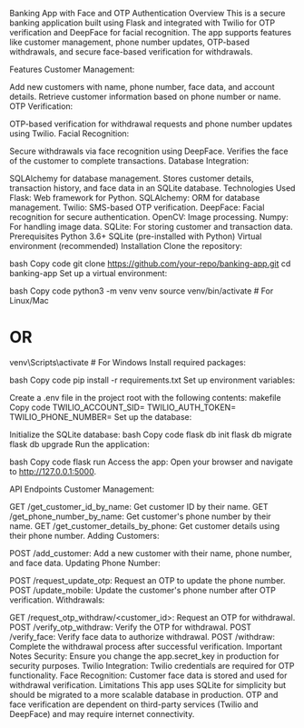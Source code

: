 Banking App with Face and OTP Authentication
Overview
This is a secure banking application built using Flask and integrated with Twilio for OTP verification and DeepFace for facial recognition. The app supports features like customer management, phone number updates, OTP-based withdrawals, and secure face-based verification for withdrawals.

Features
Customer Management:

Add new customers with name, phone number, face data, and account details.
Retrieve customer information based on phone number or name.
OTP Verification:

OTP-based verification for withdrawal requests and phone number updates using Twilio.
Facial Recognition:

Secure withdrawals via face recognition using DeepFace.
Verifies the face of the customer to complete transactions.
Database Integration:

SQLAlchemy for database management.
Stores customer details, transaction history, and face data in an SQLite database.
Technologies Used
Flask: Web framework for Python.
SQLAlchemy: ORM for database management.
Twilio: SMS-based OTP verification.
DeepFace: Facial recognition for secure authentication.
OpenCV: Image processing.
Numpy: For handling image data.
SQLite: For storing customer and transaction data.
Prerequisites
Python 3.6+
SQLite (pre-installed with Python)
Virtual environment (recommended)
Installation
Clone the repository:

bash
Copy code
git clone https://github.com/your-repo/banking-app.git
cd banking-app
Set up a virtual environment:

bash
Copy code
python3 -m venv venv
source venv/bin/activate  # For Linux/Mac
# OR
venv\Scripts\activate  # For Windows
Install required packages:

bash
Copy code
pip install -r requirements.txt
Set up environment variables:

Create a .env file in the project root with the following contents:
makefile
Copy code
TWILIO_ACCOUNT_SID=<Your Twilio Account SID>
TWILIO_AUTH_TOKEN=<Your Twilio Auth Token>
TWILIO_PHONE_NUMBER=<Your Twilio Phone Number>
Set up the database:

Initialize the SQLite database:
bash
Copy code
flask db init
flask db migrate
flask db upgrade
Run the application:

bash
Copy code
flask run
Access the app: Open your browser and navigate to http://127.0.0.1:5000.

API Endpoints
Customer Management:

GET /get_customer_id_by_name: Get customer ID by their name.
GET /get_phone_number_by_name: Get customer's phone number by their name.
GET /get_customer_details_by_phone: Get customer details using their phone number.
Adding Customers:

POST /add_customer: Add a new customer with their name, phone number, and face data.
Updating Phone Number:

POST /request_update_otp: Request an OTP to update the phone number.
POST /update_mobile: Update the customer's phone number after OTP verification.
Withdrawals:

GET /request_otp_withdraw/<customer_id>: Request an OTP for withdrawal.
POST /verify_otp_withdraw: Verify the OTP for withdrawal.
POST /verify_face: Verify face data to authorize withdrawal.
POST /withdraw: Complete the withdrawal process after successful verification.
Important Notes
Security: Ensure you change the app.secret_key in production for security purposes.
Twilio Integration: Twilio credentials are required for OTP functionality.
Face Recognition: Customer face data is stored and used for withdrawal verification.
Limitations
This app uses SQLite for simplicity but should be migrated to a more scalable database in production.
OTP and face verification are dependent on third-party services (Twilio and DeepFace) and may require internet connectivity.
